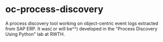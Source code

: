 # oc-process-discovery
A process discovery tool working on object-centric event logs extracted from SAP ERP. It was( or will be^^) developed in the "Process Discovery Using Python" lab at RWTH. 
